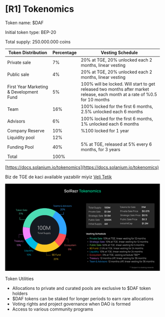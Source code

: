 # \[R1] Tokenomics

‌Token name: $DAF &#x20;

‌Initial token type: BEP-20

‌Total supply: 250.000.000 coins

| **Token Distribution**                  | **Percentage** | **Vesting Schedule**                                                                                                        |
| --------------------------------------- | -------------- | --------------------------------------------------------------------------------------------------------------------------- |
| Private sale                            | 7%             | 20% at TGE, 20% unlocked each 2 months, linear vesting                                                                      |
| Public sale                             | 4%             | 20% at TGE, 20% unlocked each 2 months, linear vesting                                                                      |
| First Year Marketing & Development Fund | 5%             | 100% will be locked. Will start to get released two months after market release, each month at a rate of %0.5 for 10 months |
| Team                                    | 16%            | 100% locked for the first 6 months, 2.5% unlocked each 6 months                                                             |
| Advisors                                | 6%             | 100% locked for the first 6 months, 1% unlocked each 6 months                                                               |
| Company Reserve                         | 10%            | %100 locked for 1 year                                                                                                      |
| Liquidity pool                          | 12%            |                                                                                                                             |
| Funding Pool                            | 40%            | 5% at TGE, released at 5% every 6 months, for 3 years                                                                       |
| Total                                   | 100%           |                                                                                                                             |

[https://docs.solanium.io/tokenomics](https://docs.solanium.io/tokenomics)

&#x20;

&#x20;

Biz de TGE de kaci available yazabilir miyiz [Veli Tetik](https://dangelfund.atlassian.net/wiki/people/70121:6a6446d2-67ab-4b5c-b33c-f22b611879bf?ref=confluence)

![](.gitbook/assets/164227)

&#x20;

Token Utilities

* Allocations to private and curated pools are exclusive to $DAF token holders
* $DAF tokens can be staked for longer periods to earn rare allocations
* Voting rights and project governance when DAO is formed
* Access to various community programs
